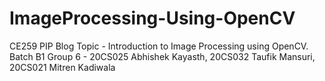 # ImageProcessing-Using-OpenCV
CE259 PIP Blog Topic - Introduction to Image Processing using OpenCV. 
Batch B1 Group 6 - 20CS025 Abhishek Kayasth, 20CS032 Taufik Mansuri, 20CS021 Mitren Kadiwala
